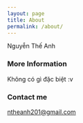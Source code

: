 ```yaml
---
layout: page
title: About
permalink: /about/
---
```


Nguyễn Thế Anh

### More Information

Không có gì đặc biệt :v

### Contact me

[ntheanh201@gmail.com](mailto:ntheanh201@gmail.com)